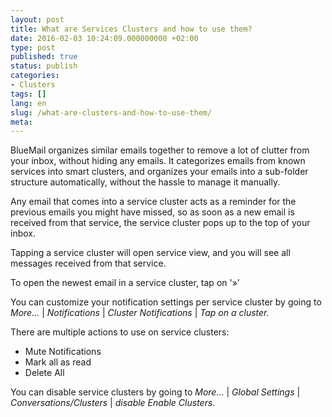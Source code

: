 ```yaml
---
layout: post
title: What are Services Clusters and how to use them?
date: 2016-02-03 10:24:09.000000000 +02:00
type: post
published: true
status: publish
categories:
- Clusters
tags: []
lang: en
slug: /what-are-clusters-and-how-to-use-them/
meta:
---
```


BlueMail organizes similar emails together to remove a lot of clutter from your inbox, without hiding any emails. It categorizes emails from known services into smart clusters, and organizes your emails into a sub-folder structure automatically, without the hassle to manage it manually.

Any email that comes into a service cluster acts as a reminder for the previous emails you might have missed, so as soon as a new email is received from that service, the service cluster pops up to the top of your inbox.

Tapping a service cluster will open service view, and you will see all messages received from that service.

To open the newest email in a service cluster, tap on '»'

You can customize your notification settings per service cluster by going to *More...* \| *Notifications* \| *Cluster Notifications* \| *Tap on a cluster.*

There are multiple actions to use on service clusters:

* Mute Notifications
* Mark all as read
* Delete All

You can disable service clusters by going to *More...* \| *Global Settings* \| *Conversations/Clusters* \| *disable Enable Clusters*.